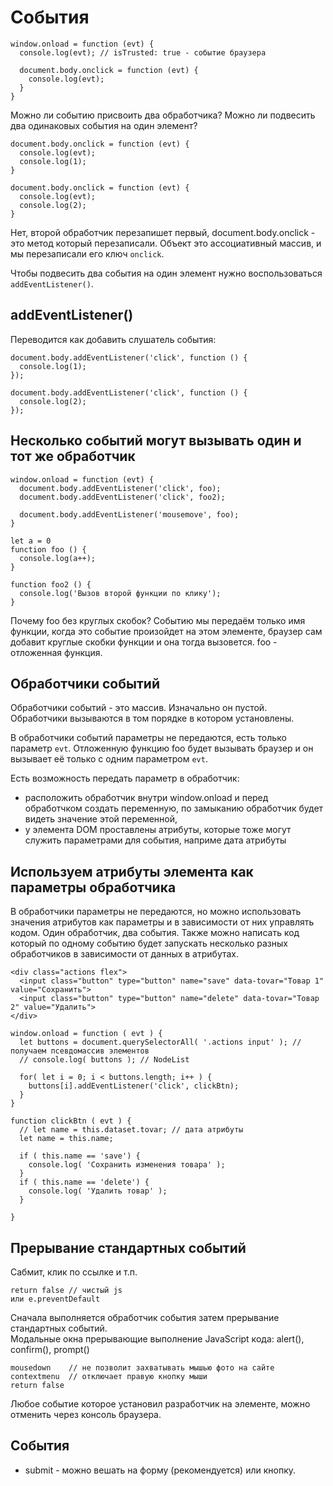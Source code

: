 # События

    window.onload = function (evt) {
      console.log(evt); // isTrusted: true - событие браузера

      document.body.onclick = function (evt) {
        console.log(evt);
      }
    }

Можно ли событию присвоить два обработчика? Можно ли подвесить два одинаковых события на один элемент?

    document.body.onclick = function (evt) {
      console.log(evt);
      console.log(1);
    }

    document.body.onclick = function (evt) {
      console.log(evt);
      console.log(2);
    }

Нет, второй обработчик перезапишет первый, document.body.onclick - это метод который перезаписали. Объект это ассоциативный массив, и мы перезаписали его ключ `onclick`.

Чтобы подвесить два события на один элемент нужно воспользоваться `addEventListener()`.

## addEventListener()
Переводится как добавить слушатель события:

    document.body.addEventListener('click', function () {
      console.log(1);
    });

    document.body.addEventListener('click', function () {
      console.log(2);
    });

## Несколько событий могут вызывать один и тот же обработчик

    window.onload = function (evt) {
      document.body.addEventListener('click', foo);
      document.body.addEventListener('click', foo2);

      document.body.addEventListener('mousemove', foo);
    }

    let a = 0
    function foo () {
      console.log(a++);
    }

    function foo2 () {
      console.log('Вызов второй функции по клику');
    }

Почему foo без круглых скобок? Событию мы передаём только имя функции, когда это событие произойдет на этом элементе, браузер сам добавит круглые скобки функции и она тогда вызовется. foo - отложенная функция.

## Обработчики событий
Обработчики событий - это массив. Изначально он пустой. Обработчики вызываются в том порядке в котором установлены.

В обработчики событий параметры не передаются, есть только параметр `evt`. Отложенную функцию foo будет вызывать браузер и он вызывает её только с одним параметром `evt`.

Есть возможность передать параметр в обработчик:
- расположить обработчик внутри window.onload и перед обработчком создать переменную, по замыканию обработчик будет видеть значение этой переменной,
- у элемента DOM проставлены атрибуты, которые тоже могут служить параметрами для события, наприме дата атрибуты

## Используем атрибуты элемента как параметры обработчика
В обработчики параметры не передаются, но можно использовать значения атрибутов как параметры и в зависимости от них управлять кодом. Один обработчик, два события. Также можно написать код который по одному событию будет запускать несколько разных обработчиков в зависимости от данных в атрибутах.

    <div class="actions flex">
      <input class="button" type="button" name="save" data-tovar="Товар 1" value="Сохранить">
      <input class="button" type="button" name="delete" data-tovar="Товар 2" value="Удалить">
    </div>

    window.onload = function ( evt ) {
      let buttons = document.querySelectorAll( '.actions input' ); // получаем псевдомассив элементов
      // console.log( buttons ); // NodeList

      for( let i = 0; i < buttons.length; i++ ) {
        buttons[i].addEventListener('click', clickBtn);
      }
    }

    function clickBtn ( evt ) {
      // let name = this.dataset.tovar; // дата атрибуты
      let name = this.name;

      if ( this.name == 'save') {
        console.log( 'Сохранить изменения товара' );
      }
      if ( this.name == 'delete') {
        console.log( 'Удалить товар' );
      }

    }

## Прерывание стандартных событий
Сабмит, клик по ссылке и т.п.

    return false // чистый js
    или e.preventDefault

Сначала выполняется обработчик события затем прерывание стандартных событий.  
Модальные окна прерывающие выполнение JavaScript кода: alert(), confirm(), prompt()  

    mousedown    // не позволит захватывать мышью фото на сайте
    contextmenu  // отключает правую кнопку мыши
    return false

Любое событие которое установил разработчик на элементе, можно отменить через консоль браузера.

## События
- submit - можно вешать на форму (рекомендуется) или кнопку.
